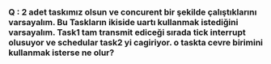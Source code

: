 ### Q : 2 adet taskımız olsun ve concurent bir şekilde çalıştıklarını varsayalım. Bu Taskların ikiside uartı kullanmak istediğini varsayalım. Task1 tam transmit ediceği sırada tick interrupt olusuyor ve schedular task2 yi cagiriyor. o taskta cevre birimini kullanmak isterse ne olur?